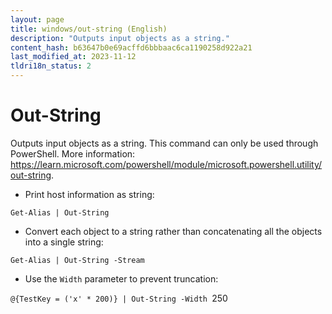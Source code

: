 ```yaml
---
layout: page
title: windows/out-string (English)
description: "Outputs input objects as a string."
content_hash: b63647b0e69acffd6bbbaac6ca1190258d922a21
last_modified_at: 2023-11-12
tldri18n_status: 2
---
```

# Out-String

Outputs input objects as a string.
This command can only be used through PowerShell.
More information: <https://learn.microsoft.com/powershell/module/microsoft.powershell.utility/out-string>.

- Print host information as string:

`Get-Alias | Out-String`

- Convert each object to a string rather than concatenating all the objects into a single string:

`Get-Alias | Out-String -Stream`

- Use the `Width` parameter to prevent truncation:

`@{TestKey = ('x' * 200)} | Out-String -Width `<span class="tldr-var badge badge-pill bg-dark-lm bg-white-dm text-white-lm text-dark-dm font-weight-bold">250</span>
